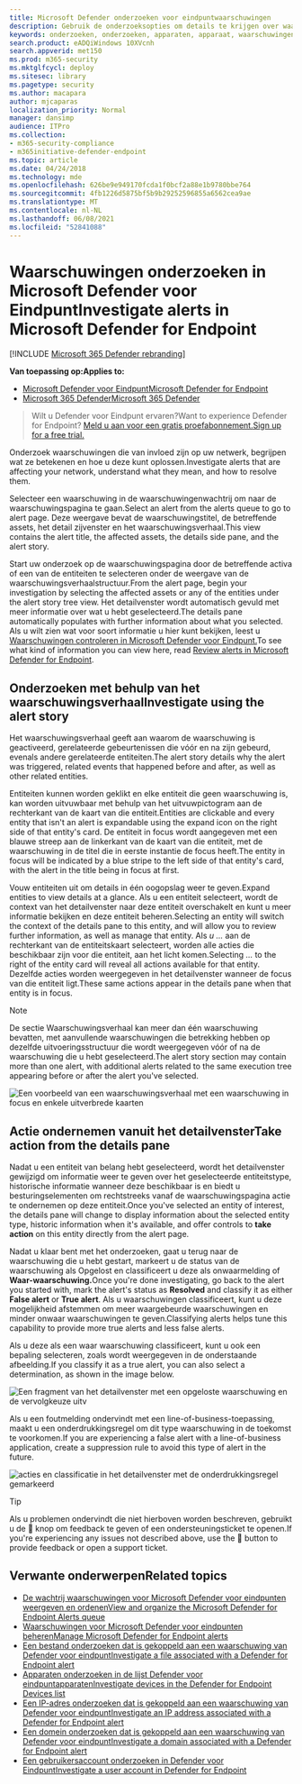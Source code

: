 ```yaml
---
title: Microsoft Defender onderzoeken voor eindpuntwaarschuwingen
description: Gebruik de onderzoeksopties om details te krijgen over waarschuwingen die van invloed zijn op uw netwerk, wat ze betekenen en hoe u deze kunt oplossen.
keywords: onderzoeken, onderzoeken, apparaten, apparaat, waarschuwingenwachtrij, dashboard, IP-adres, bestand, indienen, inzendingen, diepgaande analyse, tijdlijn, zoeken, domein, URL, IP
search.product: eADQiWindows 10XVcnh
search.appverid: met150
ms.prod: m365-security
ms.mktglfcycl: deploy
ms.sitesec: library
ms.pagetype: security
ms.author: macapara
author: mjcaparas
localization_priority: Normal
manager: dansimp
audience: ITPro
ms.collection:
- m365-security-compliance
- m365initiative-defender-endpoint
ms.topic: article
ms.date: 04/24/2018
ms.technology: mde
ms.openlocfilehash: 626be9e949170fcda1f0bcf2a88e1b9780bbe764
ms.sourcegitcommit: 4fb1226d5875bf5b9b29252596855a6562cea9ae
ms.translationtype: MT
ms.contentlocale: nl-NL
ms.lasthandoff: 06/08/2021
ms.locfileid: "52841088"
---
```

# <a name="investigate-alerts-in-microsoft-defender-for-endpoint"></a><span data-ttu-id="6aa44-104">Waarschuwingen onderzoeken in Microsoft Defender voor Eindpunt</span><span class="sxs-lookup"><span data-stu-id="6aa44-104">Investigate alerts in Microsoft Defender for Endpoint</span></span>

[!INCLUDE [Microsoft 365 Defender rebranding](../../includes/microsoft-defender.md)]

<span data-ttu-id="6aa44-105">**Van toepassing op:**</span><span class="sxs-lookup"><span data-stu-id="6aa44-105">**Applies to:**</span></span>
- [<span data-ttu-id="6aa44-106">Microsoft Defender voor Eindpunt</span><span class="sxs-lookup"><span data-stu-id="6aa44-106">Microsoft Defender for Endpoint</span></span>](https://go.microsoft.com/fwlink/p/?linkid=2154037)
- [<span data-ttu-id="6aa44-107">Microsoft 365 Defender</span><span class="sxs-lookup"><span data-stu-id="6aa44-107">Microsoft 365 Defender</span></span>](https://go.microsoft.com/fwlink/?linkid=2118804)

><span data-ttu-id="6aa44-108">Wilt u Defender voor Eindpunt ervaren?</span><span class="sxs-lookup"><span data-stu-id="6aa44-108">Want to experience Defender for Endpoint?</span></span> [<span data-ttu-id="6aa44-109">Meld u aan voor een gratis proefabonnement.</span><span class="sxs-lookup"><span data-stu-id="6aa44-109">Sign up for a free trial.</span></span>](https://www.microsoft.com/microsoft-365/windows/microsoft-defender-atp?ocid=docs-wdatp-investigatealerts-abovefoldlink) 

<span data-ttu-id="6aa44-110">Onderzoek waarschuwingen die van invloed zijn op uw netwerk, begrijpen wat ze betekenen en hoe u deze kunt oplossen.</span><span class="sxs-lookup"><span data-stu-id="6aa44-110">Investigate alerts that are affecting your network, understand what they mean, and how to resolve them.</span></span>

<span data-ttu-id="6aa44-111">Selecteer een waarschuwing in de waarschuwingenwachtrij om naar de waarschuwingspagina te gaan.</span><span class="sxs-lookup"><span data-stu-id="6aa44-111">Select an alert from the alerts queue to go to alert page.</span></span> <span data-ttu-id="6aa44-112">Deze weergave bevat de waarschuwingstitel, de betreffende assets, het detail zijvenster en het waarschuwingsverhaal.</span><span class="sxs-lookup"><span data-stu-id="6aa44-112">This view contains the alert title, the affected assets, the details side pane, and the alert story.</span></span>

<span data-ttu-id="6aa44-113">Start uw onderzoek op de waarschuwingspagina door de betreffende activa of een van de entiteiten te selecteren onder de weergave van de waarschuwingsverhaalstructuur.</span><span class="sxs-lookup"><span data-stu-id="6aa44-113">From the alert page, begin your investigation by selecting the affected assets or any of the entities under the alert story tree view.</span></span> <span data-ttu-id="6aa44-114">Het detailvenster wordt automatisch gevuld met meer informatie over wat u hebt geselecteerd.</span><span class="sxs-lookup"><span data-stu-id="6aa44-114">The details pane automatically populates with further information about what you selected.</span></span> <span data-ttu-id="6aa44-115">Als u wilt zien wat voor soort informatie u hier kunt bekijken, leest u [Waarschuwingen controleren in Microsoft Defender voor Eindpunt.](/microsoft-365/security/defender-endpoint/review-alerts)</span><span class="sxs-lookup"><span data-stu-id="6aa44-115">To see what kind of information you can view here, read [Review alerts in Microsoft Defender for Endpoint](/microsoft-365/security/defender-endpoint/review-alerts).</span></span>

## <a name="investigate-using-the-alert-story"></a><span data-ttu-id="6aa44-116">Onderzoeken met behulp van het waarschuwingsverhaal</span><span class="sxs-lookup"><span data-stu-id="6aa44-116">Investigate using the alert story</span></span>

<span data-ttu-id="6aa44-117">Het waarschuwingsverhaal geeft aan waarom de waarschuwing is geactiveerd, gerelateerde gebeurtenissen die vóór en na zijn gebeurd, evenals andere gerelateerde entiteiten.</span><span class="sxs-lookup"><span data-stu-id="6aa44-117">The alert story details why the alert was triggered, related events that happened before and after, as well as other related entities.</span></span>

<span data-ttu-id="6aa44-118">Entiteiten kunnen worden geklikt en elke entiteit die geen waarschuwing is, kan worden uitvuwbaar met behulp van het uitvuwpictogram aan de rechterkant van de kaart van die entiteit.</span><span class="sxs-lookup"><span data-stu-id="6aa44-118">Entities are clickable and every entity that isn't an alert is expandable using the expand icon on the right side of that entity's card.</span></span> <span data-ttu-id="6aa44-119">De entiteit in focus wordt aangegeven met een blauwe streep aan de linkerkant van de kaart van die entiteit, met de waarschuwing in de titel die in eerste instantie de focus heeft.</span><span class="sxs-lookup"><span data-stu-id="6aa44-119">The entity in focus will be indicated by a blue stripe to the left side of that entity's card, with the alert in the title being in focus at first.</span></span>

<span data-ttu-id="6aa44-120">Vouw entiteiten uit om details in één oogopslag weer te geven.</span><span class="sxs-lookup"><span data-stu-id="6aa44-120">Expand entities to view details at a glance.</span></span> <span data-ttu-id="6aa44-121">Als u een entiteit selecteert, wordt de context van het detailvenster naar deze entiteit overschakelt en kunt u meer informatie bekijken en deze entiteit beheren.</span><span class="sxs-lookup"><span data-stu-id="6aa44-121">Selecting an entity will switch the context of the details pane to this entity, and will allow you to review further information, as well as manage that entity.</span></span> <span data-ttu-id="6aa44-122">Als *u ...* aan de rechterkant van de entiteitskaart selecteert, worden alle acties die beschikbaar zijn voor die entiteit, aan het licht komen.</span><span class="sxs-lookup"><span data-stu-id="6aa44-122">Selecting *...* to the right of the entity card will reveal all actions available for that entity.</span></span> <span data-ttu-id="6aa44-123">Dezelfde acties worden weergegeven in het detailvenster wanneer de focus van die entiteit ligt.</span><span class="sxs-lookup"><span data-stu-id="6aa44-123">These same actions appear in the details pane when that entity is in focus.</span></span>

> [!NOTE]
> <span data-ttu-id="6aa44-124">De sectie Waarschuwingsverhaal kan meer dan één waarschuwing bevatten, met aanvullende waarschuwingen die betrekking hebben op dezelfde uitvoeringsstructuur die wordt weergegeven vóór of na de waarschuwing die u hebt geselecteerd.</span><span class="sxs-lookup"><span data-stu-id="6aa44-124">The alert story section may contain more than one alert, with additional alerts related to the same execution tree appearing before or after the alert you've selected.</span></span>

![Een voorbeeld van een waarschuwingsverhaal met een waarschuwing in focus en enkele uitverbrede kaarten](images/alert-story-tree.png)

## <a name="take-action-from-the-details-pane"></a><span data-ttu-id="6aa44-126">Actie ondernemen vanuit het detailvenster</span><span class="sxs-lookup"><span data-stu-id="6aa44-126">Take action from the details pane</span></span>

<span data-ttu-id="6aa44-127">Nadat u een entiteit van belang hebt geselecteerd, wordt het detailvenster gewijzigd om informatie weer te geven  over het geselecteerde entiteitstype, historische informatie wanneer deze beschikbaar is en biedt u besturingselementen om rechtstreeks vanaf de waarschuwingspagina actie te ondernemen op deze entiteit.</span><span class="sxs-lookup"><span data-stu-id="6aa44-127">Once you've selected an entity of interest, the details pane will change to display information about the selected entity type, historic information when it's available, and offer controls to **take action** on this entity directly from the alert page.</span></span>

<span data-ttu-id="6aa44-128">Nadat u klaar bent met het onderzoeken, gaat u terug naar  de waarschuwing die u  hebt gestart, markeert u de status van de waarschuwing als Opgelost en classificeert u deze als onwaarmelding of **Waar-waarschuwing.**</span><span class="sxs-lookup"><span data-stu-id="6aa44-128">Once you're done investigating, go back to the alert you started with, mark the alert's status as **Resolved** and classify it as either **False alert** or **True alert**.</span></span> <span data-ttu-id="6aa44-129">Als u waarschuwingen classificeert, kunt u deze mogelijkheid afstemmen om meer waargebeurde waarschuwingen en minder onwaar waarschuwingen te geven.</span><span class="sxs-lookup"><span data-stu-id="6aa44-129">Classifying alerts helps tune this capability to provide more true alerts and less false alerts.</span></span>

<span data-ttu-id="6aa44-130">Als u deze als een waar waarschuwing classificeert, kunt u ook een bepaling selecteren, zoals wordt weergegeven in de onderstaande afbeelding.</span><span class="sxs-lookup"><span data-stu-id="6aa44-130">If you classify it as a true alert, you can also select a determination, as shown in the image below.</span></span>

![Een fragment van het detailvenster met een opgeloste waarschuwing en de vervolgkeuze uitv](images/alert-details-resolved-true.png)

<span data-ttu-id="6aa44-132">Als u een foutmelding ondervindt met een line-of-business-toepassing, maakt u een onderdrukkingsregel om dit type waarschuwing in de toekomst te voorkomen.</span><span class="sxs-lookup"><span data-stu-id="6aa44-132">If you are experiencing a false alert with a line-of-business application, create a suppression rule to avoid this type of alert in the future.</span></span>

![acties en classificatie in het detailvenster met de onderdrukkingsregel gemarkeerd](images/alert-false-suppression-rule.png)

> [!TIP]
> <span data-ttu-id="6aa44-134">Als u problemen ondervindt die niet hierboven worden beschreven, gebruikt u de 🙂 knop om feedback te geven of een ondersteuningsticket te openen.</span><span class="sxs-lookup"><span data-stu-id="6aa44-134">If you're experiencing any issues not described above, use the 🙂 button to provide feedback or open a support ticket.</span></span>


## <a name="related-topics"></a><span data-ttu-id="6aa44-135">Verwante onderwerpen</span><span class="sxs-lookup"><span data-stu-id="6aa44-135">Related topics</span></span>
- [<span data-ttu-id="6aa44-136">De wachtrij waarschuwingen voor Microsoft Defender voor eindpunten weergeven en ordenen</span><span class="sxs-lookup"><span data-stu-id="6aa44-136">View and organize the Microsoft Defender for Endpoint Alerts queue</span></span>](alerts-queue.md)
- [<span data-ttu-id="6aa44-137">Waarschuwingen voor Microsoft Defender voor eindpunten beheren</span><span class="sxs-lookup"><span data-stu-id="6aa44-137">Manage Microsoft Defender for Endpoint alerts</span></span>](manage-alerts.md)
- [<span data-ttu-id="6aa44-138">Een bestand onderzoeken dat is gekoppeld aan een waarschuwing van Defender voor eindpunt</span><span class="sxs-lookup"><span data-stu-id="6aa44-138">Investigate a file associated with a Defender for Endpoint alert</span></span>](investigate-files.md)
- [<span data-ttu-id="6aa44-139">Apparaten onderzoeken in de lijst Defender voor eindpuntapparaten</span><span class="sxs-lookup"><span data-stu-id="6aa44-139">Investigate devices in the Defender for Endpoint Devices list</span></span>](investigate-machines.md)
- [<span data-ttu-id="6aa44-140">Een IP-adres onderzoeken dat is gekoppeld aan een waarschuwing van Defender voor eindpunt</span><span class="sxs-lookup"><span data-stu-id="6aa44-140">Investigate an IP address associated with a Defender for Endpoint alert</span></span>](investigate-ip.md)
- [<span data-ttu-id="6aa44-141">Een domein onderzoeken dat is gekoppeld aan een waarschuwing van Defender voor eindpunt</span><span class="sxs-lookup"><span data-stu-id="6aa44-141">Investigate a domain associated with a Defender for Endpoint alert</span></span>](investigate-domain.md)
- [<span data-ttu-id="6aa44-142">Een gebruikersaccount onderzoeken in Defender voor Eindpunt</span><span class="sxs-lookup"><span data-stu-id="6aa44-142">Investigate a user account in Defender for Endpoint</span></span>](investigate-user.md)


